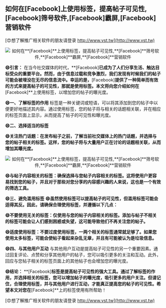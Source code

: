 ## **如何在**[Facebook]**上使用标签，提高帖子可见性,**[Facebook]**筛号软件,**[Facebook]**霸屏,**[Facebook]**营销软件**

[😍想了解推广相关软件的朋友请登录 http://www.vst.tw](http://www.vst.tw)

 <center><img src="https://vst.tw/MP4/tuiguang/png/7.png" alt="如何在**[Facebook]**上使用标签，提高帖子可见性,**[Facebook]**筛号软件,**[Facebook]**霸屏,**[Facebook]**营销软件"></center>

**😄引言：**
在当今社交媒体的时代，**[Facebook]**已成为了人们分享生活、触达目标受众的重要平台。然而，由于信息过载和竞争激烈，我们发现有时候我们的帖子可能会被埋没在无尽的信息流中。幸运的是，**[Facebook]**提供了一种简单而有效的方式来提高帖子的可见性，那就是使用标签。本文将向您介绍如何在**[Facebook]**上使用标签，以增加您的帖子的曝光度。

**😄一、了解标签的作用**
标签是一种关键词或短语，可以将其添加到您的帖子中以便更好地描述其内容。通过使用标签，您的帖子将与相关的话题相关联，并在相应的标签页面上显示，从而提高了帖子的可见性和曝光度。

**😄二、选择适当的标签**

**😄关注热门话题：在发布帖子之前，了解当前社交媒体上的热门话题，并选择与您的帖子相关的标签。这样，您的帖子将与大量用户正在讨论的话题相关联，从而增加其曝光度。**

 <center><img src="https://vst.tw/MP4/tuiguang/png/5.png" alt="如何在**[Facebook]**上使用标签，提高帖子可见性,**[Facebook]**筛号软件,**[Facebook]**霸屏,**[Facebook]**营销软件"></center>

**😄与帖子内容相关的标签：确保选择与您帖子内容相关的标签。这将使用户更容易找到您的帖子，并且对于那些对您分享的内容感兴趣的人来说，这也是一个有效的筛选工具。**

**😄三、避免滥用标签**
**😄虽然使用标签可以提高帖子的可见性，但滥用标签可能会适得其反。因此，请确保合理使用标签，并遵循以下几点：**

**😄不要使用无关的标签：仅使用与您的帖子内容相关的标签。添加与帖子不相关的标签可能会让人们感到困惑或失望，这可能导致他们不再关注您的帖子。**

**😄适度使用标签：不要过度使用标签，一两个相关的标签通常就足够了。如果您使用太多标签，可能会使帖子看起来杂乱无章，并且有可能被认为是垃圾信息。**

**😄四、与其他用户互动**
与其他用户互动是提高帖子可见性的另一个重要因素。通过回复评论、点赞和分享其他用户的帖子，您可以吸引更多的关注和互动。此外，回应与您帖子相关的标签页面上的其他帖子也会增加您的曝光度。

**😄结论：**
**[Facebook]**标签是提高帖子可见性的强大工具。通过了解标签的作用，并选择相关的标签，您可以增加帖子的曝光度，吸引更多的用户关注。但请记住，合理使用标签，并与其他用户进行互动，才能真正提高您的帖子的可见性。希望本文对您在**[Facebook]**上的标签使用有所帮助！

[😍想了解推广相关软件的朋友请登录 http://www.vst.tw](http://www.vst.tw)



